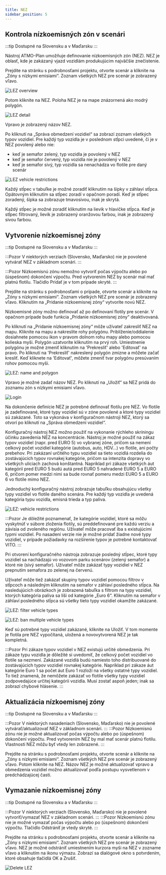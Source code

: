 ```yaml
---
title: NEZ
sidebar_position: 5
---
```


## Kontrola nízkoemisných zón v scenári 

:::tip Dostupné na Slovensku a v Maďarsku
:::

Nástroj ATMO-Plan umožňuje definovanie nízkoemisných zón (NEZ). NEZ je oblasť, kde je zakázaný vjazd vozidlám produkujúcim najväčšie znečistenie.

Prejdite na stránku s podrobnosťami projektu, otvorte scenár a kliknite na „Zóny s nízkymi emisiami“. Zoznam všetkých NEZ pre scenár je zobrazený vľavo.

![LEZ overview](./images/lez_overview.png)

Potom kliknite na NEZ. Poloha NEZ je na mape znázornená ako modrý polygón.

![LEZ detail](./images/lez_detail.png)

Vpravo je zobrazený názov NEZ.

Po kliknutí na „Správa obmedzení vozidiel“ sa zobrazí zoznam všetkých typov vozidiel. Pre každý typ vozidla je v poslednom stĺpci uvedené, či je v NEZ povolený alebo nie:

- keď je semafor zelený, typ vozidla je povolený v NEZ 
- keď je semafor červený, typ vozidla nie je povolený v NEZ
- keď je semafor sivý, typ vozidla sa nenachádza vo flotile pre daný scenár

![LEZ vehicle restrictions](./images/lez_vehicle_restrictions.png)

Každý stĺpec v tabuľke je možné zoradiť kliknutím na šípky v záhlaví stĺpca. Opätovným kliknutím sa stĺpec zoradí v opačnom poradí. Keď je stĺpec zoradený, šípka sa zobrazuje tmavosivou, inak je skrytá.

Každý stĺpec je možné zoradiť kliknutím na lievik v hlavičke stĺpca. Keď je stĺpec filtrovaný, lievik je zobrazený oranžovou farbou, inak je zobrazený sivou farbou.

## Vytvorenie nízkoemisnej zóny

:::tip Dostupné na Slovensku a v Maďarsku
:::

:::Pozor
V niektorých verziach (Slovensko, Maďarsko) nie je povolené vytvárať NEZ v základnom scenári.
:::

:::Pozor
Nízkoemisnú zónu nemožno vytvoriť počas výpočtu alebo po (úspešnom) dokončení výpočtu. Pred vytvorením NEZ by scenár mal mať platnú flotilu. Tlačidlo Pridať je v tom prípade skryté.
:::

Prejdite na stránku s podrobnosťami o prípade, otvorte scenár a kliknite na „Zóny s nízkymi emisiami“. Zoznam všetkých NEZ pre scenár je zobrazený vľavo. Kliknutím na „Pridanie nízkoemisnej zóny“ vytvoríte novú NEZ.

Nízkoemisné zóny možno definovať až po definovaní flotily pre scenár. V opačnom prípade bude funkcia „Pridanie nízkoemisnej zóny“ deaktivovaná.

Po kliknutí na „Pridanie nízkoemisnej zóny“ môže užívateľ zakresliť NEZ na mapu. Kliknite na mapu a nakreslite rohy polygónu. Priblíženie/oddialenie dosiahnete pomocou ikon v pravom dolnom rohu mapy alebo pomocou kolieska myši. Polygón uzatvoríte kliknutím na prvý roh. Umiestnenie polygónu je možné zmeniť kliknutím na 'Prekresliť' alebo 'Editovať' na pravo. Po kliknutí na 'Prekresliť' nakreslený polygón zmizne a môžete začať kresliť. Keď kliknete na 'Editovať', môžete zmeniť tvar polygónu presúvaním rohov pomocou myši.

![LEZ: name and polygon](./images/lez_name_polygon.png)

Vpravo je možné zadať názov NEZ. Po kliknutí na „Uložiť“ sa NEZ pridá do zoznamu zón s nízkymi emisiami vľavo.

![Login](./images/lez_detail.png)

Na dokončenie definície NEZ je potrebné definovať flotilu pre NEZ. Vo flotile je zadefinované, ktoré typy vozidiel sú v zóne povolené a ktoré typy vozidiel sú zakázané. Toto sa vykonáva v konfiguračnom nástroji NEZ, ktorý sa otvorí po kliknutí na „Správa obmedzení vozidiel“.

Konfiguračný nástroj NEZ možno použiť na vykonanie rýchleho skríningu účinku zavedenia NEZ na koncentrácie. Nástroj je možné použiť na zákaz typov vozidiel (napr. pred EURO 5) vo vybranej zóne, pričom sa nemení celkový počet vozidiel kategórie (autobus, auto, HDV...) vo flotile, ani počty prebehov. Pri zakázaní určitého typu vozidiel sa tieto vozidlá rozdelia do zostávajúcich typov rovnakej kategórie, pričom sa intenzita dopravy vo všetkých uliciach zachová konštantná. Napríklad pri zákaze všetkých áut kategórií pred EURO 5 budú autá pred EURO 5 nahradené EURO 5 a EURO 6, pričom pomer medzi nimi sa bude rovnať pomeru medzi EURO 5 a EURO 6 vo flotile mimo NEZ.

Jednoduchý konfiguračný nástroj zobrazuje tabuľku obsahujúcu všetky typy vozidiel vo flotile daného scenára. Pre každý typ vozidla je uvedená kategória typu vozidla, emisná trieda a typ paliva.

![LEZ: vehicle restrictions](./images/lez_vehicle_restrictions.png)

:::Pozor
Je dôležité poznamenať, že kategórie vozidiel, ktoré sa môžu vyskytnúť v súbore zloženia flotily, sú preddefinované pre každú verziu a závisia od zvoleného regiónu. Užívateľ môže pracovať iba s existujúcimi typmi vozidiel. Po nasadení verzie nie je možné pridať žiadne nové typy vozidiel, v prípade požiadavky na rozšírenie typov je potrebné kontaktovať VITO.
:::

Pri otvorení konfiguračného nástroja zobrazuje posledný stĺpec, ktoré typy vozidiel sa nachádzajú vo vozovom parku scenárov (zelený semafor) a ktoré nie (sivý semafor). Užívateľ môže zakázať typy vozidiel v NEZ prepnutím semafora zo zelenej na červenú.

Užívateľ môže tiež zakázať skupiny typov vozidiel pomocou filtrov v stĺpcoch a následným kliknutím na semafor v záhlaví posledného stĺpca. Na nasledujúcich obrázkoch je zobrazená tabuľka s filtrom na typy vozidiel, ktorých kategória paliva sa líši od kategórie „Euro 6“. Kliknutím na semafor v záhlaví posledného stĺpca sú všetky tieto typy vozidiel okamžite zakázané.

![LEZ: filter vehicle types](./images/lez_filter.png)

![LEZ: ban multiple vehicle types](./images/lez_ban_all.png)

Keď sú potrebné typy vozidiel zakázané, kliknite na Uložiť. V tom momente je flotila pre NEZ vypočítaná, uložená a novovytvorená NEZ je tak kompletná.

:::Pozor
Pri zákaze typov vozidiel v NEZ existujú určité obmedzenia. Pri zákaze typu vozidla je dôležité si uvedomiť, že celkový počet vozidiel vo flotile sa nezmení. Zakázané vozidlá budú namiesto toho distribuované do zostávajúcich typov vozidiel rovnakej kategórie. Napríklad pri zákaze áut kategórie Euro 1 sa počet áut Euro 1 rozloží na všetky ostatné typy vozidiel. To tiež znamená, že nemôžete zakázať vo flotile všetky typy vozidiel zodpovedajúce určitej kategórii vozidla. Musí zostať aspoň jeden; inak sa zobrazí chybové hlásenie.
:::

## Aktualizácia nízkoemisnej zóny

:::tip Dostupné na Slovensku a v Maďarsku
:::

:::Pozor
V niektorých nasadeniach (Slovensko, Maďarsko) nie je povolené vytvárať/aktualizovať NEZ v základnom scenári.
:::
:::Pozor
Nízkoemisnú zónu nie je možné aktualizovať počas výpočtu alebo po (úspešnom) dokončení výpočtu. Pred vytvorením NEZ by  mal mať scenár platnú flotilu. Vlastnosti NEZ môžu byť vtedy len zobrazené.
:::

Prejdite na stránku s podrobnosťami projektu, otvorte scenár a kliknite na „Zóny s nízkymi emisiami“. Zoznam všetkých NEZ pre scenár je zobrazený vľavo. Potom kliknite na NEZ. Názov NEZ je možné aktualizovať vpravo a obmedzenia vozidiel možno aktualizovať podľa postupu vysvetlenom v predchádzajúcej časti.

## Vymazanie nízkoemisnej zóny

:::tip Dostupné na Slovensku a v Maďarsku
:::

:::Pozor
V niektorých verziach (Slovensko, Maďarsko) nie je povolené vytvoriť/vymazať NEZ v základnom scenári.
:::
:::Pozor
Nízkoemisnú zónu nie je možné vymazať počas výpočtu alebo po (úspešnom) dokončení výpočtu. Tlačidlo Odstrániť je vtedy skryté.
:::

Prejdite na stránku s podrobnosťami projektu, otvorte scenár a kliknite na „Zóny s nízkymi emisiami“. Zoznam všetkých NEZ pre scenár je zobrazený vľavo. NEZ je možné odstrániť umiestnením kurzora myši na NEZ v zozname vľavo a kliknutím na ikonu výmazu. Zobrazí sa dialógové okno s potvrdením, ktoré obsahuje tlačidlá OK a Zrušiť.

![Delete LEZ](./images/lez_delete.png)
